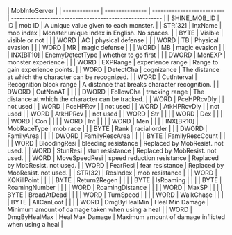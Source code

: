 | MobInfoServer |
| ------------- | --------------- | -------------------------- | ------------------------------------------------------ |
| SHINE_MOB_ID    | ID                         | mob ID                                                 | A unique value given to each monster. |
| STR[32]       | InxName         | mob index                  | Monster unique index in English. No spaces.            |
| BYTE          | Visible         | visible or not             |                                                        |
| WORD          | AC              | physical defense           |                                                        |
| WORD          | TB              | Physical evasion           |                                                        |
| WORD          | MR              | magic defense              |                                                        |
| WORD          | MB              | magic evasion              |                                                        |
| INX[BT10]     | EnemyDetectType | whether to go first        |                                                        |
| DWORD         | MonEXP          | monster experience         |                                                        |
| WORD          | EXPRange        | experience range           | Range to gain experience points.                       |
| WORD          | DetectCha       | cognizance                 | The distance at which the character can be recognized. |
| WORD          | CutInterval     | Recognition block range    | A distance that breaks character recognition.          |
| DWORD         | CutNonAT        |                            |                                                        |
| DWORD         | FollowCha       | tracking range             | The distance at which the character can be tracked.    |
| WORD          | PceHPRcvDly     |                            | not used                                               |
| WORD          | PceHPRcv        |                            | not used                                               |
| WORD          | AtkHPRcvDly     |                            | not used                                               |
| WORD          | AtkHPRcv        |                            | not used                                               |
| WORD          | Str             |                            |                                                        |
| WORD          | Dex             |                            |                                                        |
| WORD          | Con             |                            |                                                        |
| WORD          | Int             |                            |                                                        |
| WORD          | Men             |                            |                                                        |
| INX[BR10]     | MobRaceType     | mob race                   |                                                        |
| BYTE          | Rank            | racial order               |                                                        |
| DWORD         | FamilyArea      |                            |                                                        |
| DWORD         | FamilyRescArea  |                            |                                                        |
| BYTE          | FamilyRescCount |                            |                                                        |
| WORD          | BloodingResi    | bleeding resistance        | Replaced by MobResist. not used.                       |
| WORD          | StunResi        | stun resistance            | Replaced by MobResist. not used.                       |
| WORD          | MoveSpeedResi   | speed reduction resistance | Replaced by MobResist. not used.                       |
| WORD          | FearResi        | fear resistance            | Replaced by MobResist. not used.                       |
| STR[32]       | ResIndex        | mob resistance             |                                                        |
| WORD          | KQKillPoint     |                            |                                                        |
| BYTE          | Return2Regen    |                            |                                                        |
| BYTE          | IsRoaming       |                            |                                                        |
| BYTE          | RoamingNumber   |                            |                                                        |
| WORD          | RoamingDistance |                            |                                                        |
| WORD          | MaxSP           |                            |                                                        |
| BYTE          | BroadAtDead     |                            |                                                        |
| WORD          | TurnSpeed       |                            |                                                        |
| WORD          | WalkChase       |                            |                                                        |
| BYTE          | AllCanLoot      |                            |                                                        |
| WORD          | DmgByHealMin    | Heal Min Damage            | Minimum amount of damage taken when using a heal       |
| WORD          | DmgByHealMax    | Heal Max Damage            | Maximum amount of damage inflicted when using a heal   |
